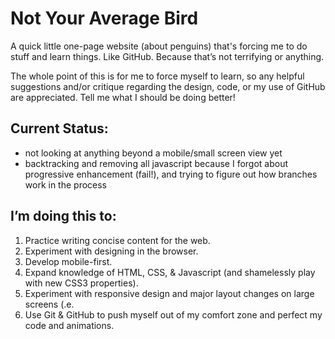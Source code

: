 # Not Your Average Bird

A quick little one-page website (about penguins) that's forcing me to do stuff and learn things. Like GitHub. Because that’s not terrifying or anything. 

The whole point of this is for me to force myself to learn, so any helpful suggestions and/or critique regarding the design, code, or my use of GitHub are appreciated. Tell me what I should be doing better! 


## Current Status: 
* not looking at anything beyond a mobile/small screen view yet
* backtracking and removing all javascript because I forgot about progressive enhancement (fail!), and trying to figure out how branches work in the process


## I’m doing this to:
1. Practice writing concise content for the web.
2. Experiment with designing in the browser.
3. Develop mobile-first.
4. Expand knowledge of HTML, CSS, & Javascript (and shamelessly play with new CSS3 properties).
5. Experiment with responsive design and major layout changes on large screens (.e.
6. Use Git & GitHub to push myself out of my comfort zone and perfect my code and animations.